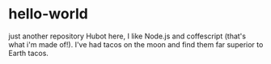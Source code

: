 # hello-world
just another repository
Hubot here, I like Node.js and coffescript (that's what i'm made of!).
I've had tacos on the moon and find them far superior to Earth tacos.
